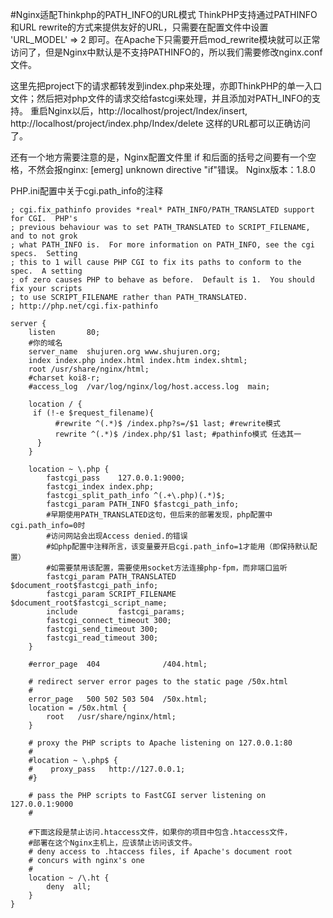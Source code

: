 #Nginx适配Thinkphp的PATH_INFO的URL模式
ThinkPHP支持通过PATHINFO和URL rewrite的方式来提供友好的URL，只需要在配置文件中设置 'URL_MODEL' => 2 即可。在Apache下只需要开启mod_rewrite模块就可以正常访问了，但是Nginx中默认是不支持PATHINFO的，所以我们需要修改nginx.conf文件。

这里先把project下的请求都转发到index.php来处理，亦即ThinkPHP的单一入口文件；然后把对php文件的请求交给fastcgi来处理，并且添加对PATH_INFO的支持。
重启Nginx以后，http://localhost/project/Index/insert, http://localhost/project/index.php/Index/delete 这样的URL都可以正确访问了。

还有一个地方需要注意的是，Nginx配置文件里 if 和后面的括号之间要有一个空格，不然会报nginx: [emerg] unknown directive "if"错误。
Nginx版本：1.8.0

PHP.ini配置中关于cgi.path_info的注释
```
; cgi.fix_pathinfo provides *real* PATH_INFO/PATH_TRANSLATED support for CGI.  PHP's
; previous behaviour was to set PATH_TRANSLATED to SCRIPT_FILENAME, and to not grok
; what PATH_INFO is.  For more information on PATH_INFO, see the cgi specs.  Setting
; this to 1 will cause PHP CGI to fix its paths to conform to the spec.  A setting
; of zero causes PHP to behave as before.  Default is 1.  You should fix your scripts
; to use SCRIPT_FILENAME rather than PATH_TRANSLATED.
; http://php.net/cgi.fix-pathinfo
```

```
server {
    listen       80;
    #你的域名
    server_name  shujuren.org www.shujuren.org;
    index index.php index.html index.htm index.shtml;   
    root /usr/share/nginx/html;
    #charset koi8-r;
    #access_log  /var/log/nginx/log/host.access.log  main;
    
	location / {   
	 if (!-e $request_filename){   
	      #rewrite ^(.*)$ /index.php?s=/$1 last; #rewrite模式   
	      rewrite ^(.*)$ /index.php/$1 last; #pathinfo模式 任选其一   
	  }   
	}   
	
	location ~ \.php {
		fastcgi_pass    127.0.0.1:9000;
		fastcgi_index index.php;
		fastcgi_split_path_info ^(.+\.php)(.*)$;
		fastcgi_param PATH_INFO $fastcgi_path_info;
		#早期使用PATH_TRANSLATED这句，但后来的部署发现，php配置中cgi.path_info=0时
		#访问网站会出现Access denied.的错误
		#如php配置中注释所言，该变量要开启cgi.path_info=1才能用（即保持默认配置）
		#如需要禁用该配置，需要使用socket方法连接php-fpm，而非端口监听
		fastcgi_param PATH_TRANSLATED $document_root$fastcgi_path_info;
		fastcgi_param SCRIPT_FILENAME $document_root$fastcgi_script_name;
		include         fastcgi_params;
		fastcgi_connect_timeout 300;   
		fastcgi_send_timeout 300;
		fastcgi_read_timeout 300;
	}

    #error_page  404              /404.html;

    # redirect server error pages to the static page /50x.html
    #
    error_page   500 502 503 504  /50x.html;
    location = /50x.html {
        root   /usr/share/nginx/html;
    }

    # proxy the PHP scripts to Apache listening on 127.0.0.1:80
    #
    #location ~ \.php$ {
    #    proxy_pass   http://127.0.0.1;
    #}

    # pass the PHP scripts to FastCGI server listening on 127.0.0.1:9000
    #
 
    #下面这段是禁止访问.htaccess文件，如果你的项目中包含.htaccess文件，
    #部署在这个Nginx主机上，应该禁止访问该文件。
    # deny access to .htaccess files, if Apache's document root
    # concurs with nginx's one
    #
    location ~ /\.ht {
        deny  all;
    }
}
```